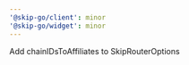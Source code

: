 ```yaml
---
'@skip-go/client': minor
'@skip-go/widget': minor
---
```


Add chainIDsToAffiliates to SkipRouterOptions
